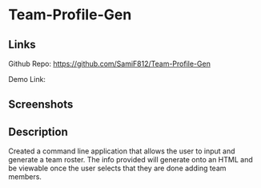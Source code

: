 # Team-Profile-Gen

## Links
Github Repo: https://github.com/SamiF812/Team-Profile-Gen

Demo Link: 

## Screenshots 


## Description

Created a command line application that allows the user to input and generate a team roster. The info provided will generate onto an HTML and be viewable once the user selects that they are done adding team members.